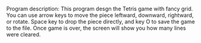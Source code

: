 Program description:
   This program desgn the Tetris game with fancy grid. You can use arrow keys
to move the piece leftward, downward, rightward, or rotate. Space key to drop
the piece directly, and key O to save the game to the file. Once game is over,
the screen will show you how many lines were cleared.
